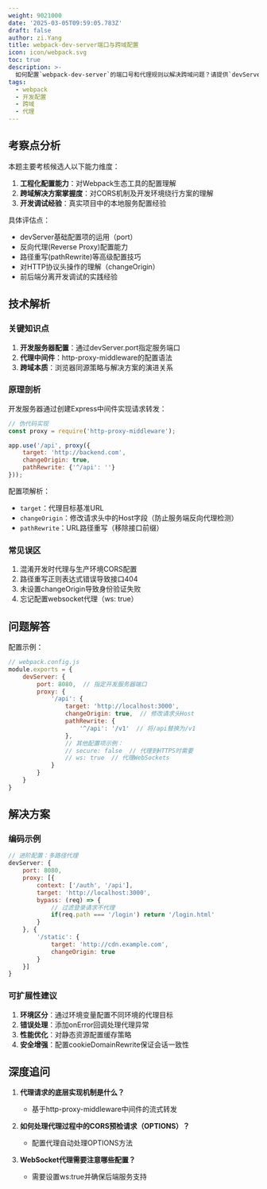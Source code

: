 ```yaml
---
weight: 9021000
date: '2025-03-05T09:59:05.783Z'
draft: false
author: zi.Yang
title: webpack-dev-server端口与跨域配置
icon: icon/webpack.svg
toc: true
description: >-
  如何配置`webpack-dev-server`的端口号和代理规则以解决跨域问题？请提供`devServer.port`和`devServer.proxy`的配置示例。
tags:
  - webpack
  - 开发配置
  - 跨域
  - 代理
---
```


## 考察点分析

本题主要考核候选人以下能力维度：

1. **工程化配置能力**：对Webpack生态工具的配置理解
2. **跨域解决方案掌握度**：对CORS机制及开发环境绕行方案的理解
3. **开发调试经验**：真实项目中的本地服务配置经验

具体评估点：

- devServer基础配置项的运用（port）
- 反向代理(Reverse Proxy)配置能力
- 路径重写(pathRewrite)等高级配置技巧
- 对HTTP协议头操作的理解（changeOrigin）
- 前后端分离开发调试的实践经验

## 技术解析

### 关键知识点

1. **开发服务器配置**：通过devServer.port指定服务端口
2. **代理中间件**：http-proxy-middleware的配置语法
3. **跨域本质**：浏览器同源策略与解决方案的演进关系

### 原理剖析

开发服务器通过创建Express中间件实现请求转发：

```javascript
// 伪代码实现
const proxy = require('http-proxy-middleware');

app.use('/api', proxy({
    target: 'http://backend.com',
    changeOrigin: true,
    pathRewrite: {'^/api': ''}
}));
```

配置项解析：

- `target`：代理目标基准URL
- `changeOrigin`：修改请求头中的Host字段（防止服务端反向代理检测）
- `pathRewrite`：URL路径重写（移除接口前缀）

### 常见误区

1. 混淆开发时代理与生产环境CORS配置
2. 路径重写正则表达式错误导致接口404
3. 未设置changeOrigin导致身份验证失败
4. 忘记配置websocket代理（ws: true）

## 问题解答

配置示例：

```javascript
// webpack.config.js
module.exports = {
    devServer: {
        port: 8080,  // 指定开发服务器端口
        proxy: {
            '/api': {
                target: 'http://localhost:3000',
                changeOrigin: true,  // 修改请求头Host
                pathRewrite: {
                    '^/api': '/v1'  // 将/api替换为/v1
                },
                // 其他配置项示例：
                // secure: false  // 代理到HTTPS时需要
                // ws: true  // 代理WebSockets
            }
        }
    }
}
```

## 解决方案

### 编码示例

```javascript
// 进阶配置：多路径代理
devServer: {
    port: 8080,
    proxy: [{
        context: ['/auth', '/api'],
        target: 'http://localhost:3000',
        bypass: (req) => {
            // 过滤登录请求不代理
            if(req.path === '/login') return '/login.html'
        }
    }, {
        '/static': {
            target: 'http://cdn.example.com',
            changeOrigin: true
        }
    }]
}
```

### 可扩展性建议

1. **环境区分**：通过环境变量配置不同环境的代理目标
2. **错误处理**：添加onError回调处理代理异常
3. **性能优化**：对静态资源配置缓存策略
4. **安全增强**：配置cookieDomainRewrite保证会话一致性

## 深度追问

1. **代理请求的底层实现机制是什么？**
   - 基于http-proxy-middleware中间件的流式转发

2. **如何处理代理过程中的CORS预检请求（OPTIONS）？**
   - 配置代理自动处理OPTIONS方法

3. **WebSocket代理需要注意哪些配置？**
   - 需要设置ws:true并确保后端服务支持
